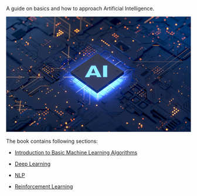 
A guide on basics and how to approach Artificial Intelligence.

![AI](AI.jpg)

The book contains following sections:



* [Introduction to Basic Machine Learning Algorithms](https://github.com/AI-Curiosity/Artificial-Intelligence-HOW_COMPUTERS_THINK-master/tree/master/1.%20Introduction%20to%20Basic%20Machine%20Learning%20Algorithms)

* [Deep Learning](https://github.com/AI-Curiosity/Artificial-Intelligence-HOW_COMPUTERS_THINK-master/tree/master/2.Deep%20Learning)

* [NLP](https://github.com/AI-Curiosity/Artificial-Intelligence-HOW_COMPUTERS_THINK-master/tree/master/3.NLP)
* [Reinforcement Learning](https://github.com/AI-Curiosity/Artificial-Intelligence-HOW_COMPUTERS_THINK-master/tree/master/4.Reinforcement%20Learning)
